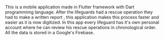 This is a mobile application made in Flutter framework with Dart programmimg language. After the lifeguards had a rescue operation they had to make a written report , this application makes this process faster and easier as it is now digitized. In this app every lifeguard has it's own personal account where he can review his rescue operations in chronological order. All the data is stored in a Google's Firebase.

